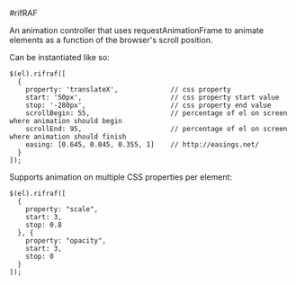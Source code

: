 #rifRAF

An animation controller that uses requestAnimationFrame to animate elements as a function of the browser's scroll position.

Can be instantiated like so:

    $(el).rifraf([
      {
        property: 'translateX',             // css property
        start: '50px',                      // css property start value
        stop: '-280px',                     // css property end value
        scrollBegin: 55,                    // percentage of el on screen where animation should begin
        scrollEnd: 95,                      // percentage of el on screen where animation should finish
        easing: [0.645, 0.045, 0.355, 1]    // http://easings.net/
      }
    ]);

Supports animation on multiple CSS properties per element:

    $(el).rifraf([
      {
        property: "scale",
        start: 3,
        stop: 0.8
      }, {
        property: "opacity",
        start: 3,
        stop: 0
      }
    ]);
